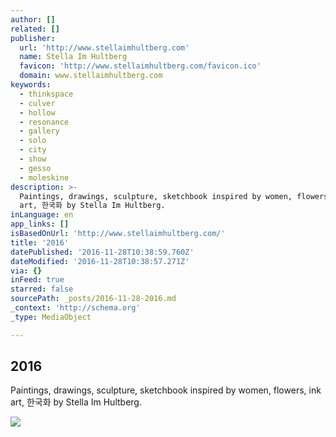 ```yaml
---
author: []
related: []
publisher:
  url: 'http://www.stellaimhultberg.com'
  name: Stella Im Hultberg
  favicon: 'http://www.stellaimhultberg.com/favicon.ico'
  domain: www.stellaimhultberg.com
keywords:
  - thinkspace
  - culver
  - hollow
  - resonance
  - gallery
  - solo
  - city
  - show
  - gesso
  - moleskine
description: >-
  Paintings, drawings, sculpture, sketchbook inspired by women, flowers, ink
  art, 한국화 by Stella Im Hultberg.
inLanguage: en
app_links: []
isBasedOnUrl: 'http://www.stellaimhultberg.com/'
title: '2016'
datePublished: '2016-11-28T10:38:59.760Z'
dateModified: '2016-11-28T10:38:57.271Z'
via: {}
inFeed: true
starred: false
sourcePath: _posts/2016-11-28-2016.md
_context: 'http://schema.org'
_type: MediaObject

---
```

<article style=""><h1>2016</h1><p>Paintings, drawings, sculpture, sketchbook inspired by women, flowers, ink art, 한국화 by Stella Im Hultberg.</p><img src="http://static1.squarespace.com/static/54e229d1e4b08791c733ec7d/t/54e37fd9e4b070da9db43126/1480271428145/?format=1000w" /></article>